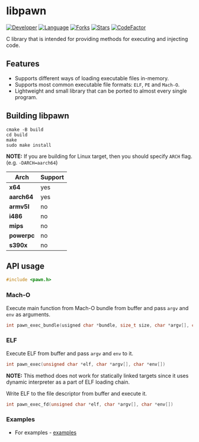 # libpawn

[![Developer](https://img.shields.io/badge/developer-EntySec-blue.svg)](https://entysec.com)
[![Language](https://img.shields.io/badge/language-C-grey.svg)](https://github.com/EntySec/libpawn)
[![Forks](https://img.shields.io/github/forks/EntySec/libpawn?style=flat&color=green)](https://github.com/EntySec/libpawn/forks)
[![Stars](https://img.shields.io/github/stars/EntySec/libpawn?style=flat&color=yellow)](https://github.com/EntySec/libpawn/stargazers)
[![CodeFactor](https://www.codefactor.io/repository/github/EntySec/libpawn/badge)](https://www.codefactor.io/repository/github/EntySec/libpawn)

C library that is intended for providing methods for executing and injecting code.

## Features

* Supports different ways of loading executable files in-memory.
* Supports most common executable file formats: `ELF`, `PE` and `Mach-O`.
* Lightweight and small library that can be ported to almost every single program.

## Building libpawn

```shell
cmake -B build
cd build
make
sudo make install
```

**NOTE:** If you are building for Linux target, then you should specify `ARCH` flag. (e.g. `-DARCH=aarch64`)

| Arch | Support |
|------|---------|
| **x64** | yes |
| **aarch64** | yes |
| **armv5l** | no |
| **i486** | no |
| **mips** | no |
| **powerpc** | no |
| **s390x** | no |

## API usage

```c
#include <pawn.h>
```

### Mach-O

Execute main function from Mach-O bundle from buffer and pass `argv` and `env` as arguments.

```c
int pawn_exec_bundle(usigned char *bundle, size_t size, char *argv[], char *env[]);
```

### ELF

Execute ELF from buffer and pass `argv` and `env` to it.

```c
int pawn_exec(unsigned char *elf, char *argv[], char *env[])
```

**NOTE:** This method does not work for statically linked targets since it uses dynamic interpreter as a part of ELF loading chain.

Write ELF to the file descriptor from buffer and execute it.

```c
int pawn_exec_fd(unsigned char *elf, char *argv[], char *env[])
```

### Examples

* For examples - [examples](https://github.com/EntySec/libpawn/tree/main/examples)
